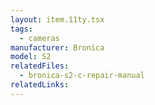 ```yaml
---
layout: item.11ty.tsx
tags:
  - cameras
manufacturer: Bronica
model: S2
relatedFiles:
  - bronica-s2-c-repair-manual
relatedLinks:
---
```


